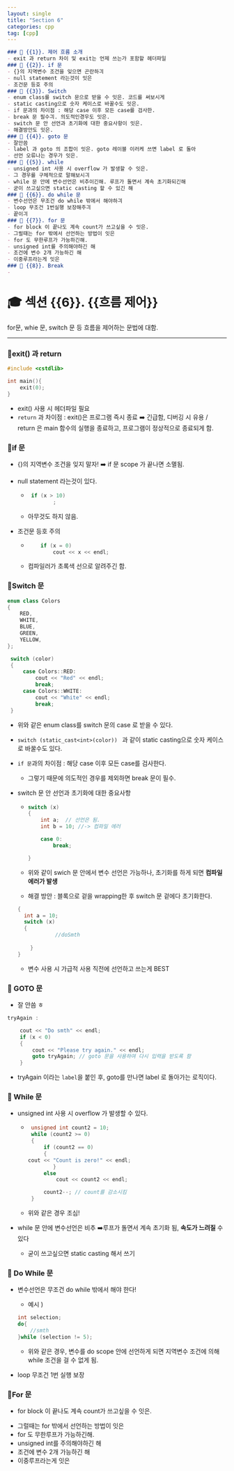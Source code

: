 ```yaml
---
layout: single
title: "Section 6"
categories: cpp
tag: [cpp]
---
```


```markdown
### 💟 {{1}}. 제어 흐름 소개 
- exit 과 return 차이 및 exit는 언제 쓰는가 포함할 헤더파일
### 💟 {{2}}. if 문
- {}의 지역변수 조건을 잊으면 곤란하긔
- null statement 라는것이 잇은
- 조건문 등호 주의 
### 💟 {{3}}. Switch
- enum class를 switch 문으로 받을 수 잇은. 코드를 써보시게
- static casting으로 숫자 케이스로 바꿀수도 잇은.
- if 문과의 차이점 : 해당 case 이후 모든 case를 검사한.
- break 문 필수긔. 의도적인경우도 잇은.
- switch 문 안 선언과 초기화에 대한 중요사항이 잇은.
- 해결방안도 잇은.
### 💟 {{4}}. goto 문
- 잘안씀
- label 과 goto 의 조합이 잇은. goto 레이블 이러케 쓰면 label 로 돌아
- 선언 오류나는 경우가 잇은.
### 💟 {{5}}. while 
- unsigned int 사용 시 overflow 가 발생할 수 잇은.
- 그 경우를 구체적으로 말해보시긔
- while 문 안에 변수선언은 비추이긴해. 루프가 돌면서 계속 초기화되긴해
- 굳이 쓰고싶으면 static casting 할 수 있긴 해
### 💟 {{6}}. do while 문
- 변수선언은 무조건 do while 밖에서 해야하긔
- loop 무조건 1번실행 보장해주긔
- 끝이긔
### 💟 {{7}}. for 문
- for block 이 끝나도 계속 count가 쓰고싶을 수 잇은.
- 그럴때는 for 밖에서 선언하는 방법이 잇은
- for 도 무한루프가 가능하긴해.
- unsigned int를 주의해야하긴 해 
- 조건에 변수 2개 가능하긴 해 
- 이중루프라는게 잇은
### 💟 {{8}}. Break 
- 
```

# 🎓 섹션 {{6}}. {{흐름 제어}}

for문, whie 문, switch 문 등 흐름을 제어하는 문법에 대함.

---

### 📌exit() 과 return 

```c++
#include <cstdlib>

int main(){
    exit(0);
}
```

* exit() 사용 시 <cstdlib> 헤더파일 필요
* `return` 과 차이점 : exit()은 프로그램 즉시 종료 ➡️ 긴급함, 디버깅 시 유용 / return 은 main 함수의 실행을 종료하고, 프로그램이 정상적으로 종료되게 함.

### 📌if 문 

- {}의 지역변수 조건을 잊지 말자! ➡️ if 문 scope 가 끝나면 소멸됨.
- null statement 라는것이 있다.

  - ```c++
     if (x > 10)
    		;
    ```
  - 아무것도 하지 않음.
- 조건문 등호 주의 

  - ```c++
        if (x = 0)
            cout << x << endl;
    ```

  - 컴파일러가 초록색 선으로 알려주긴 함.

### 📌Switch 문

```c++
enum class Colors
{
    RED,
    WHITE,
    BLUE,
    GREEN,
    YELLOW,
};

 switch (color)
 {
     case Colors::RED:
         cout << "Red" << endl;
         break;
     case Colors::WHITE:
         cout << "White" << endl;
         break;
 }
```

- 위와 같은 enum class를 switch 문의 case 로 받을 수 있다.

- `switch (static_cast<int>(color)) ` 과 같이 static casting으로 숫자 케이스로 바꿀수도 있다.

- `if 문`과의 차이점 : 해당 case 이후 모든 case를 검사한다.

  - 그렇기 때문에 의도적인 경우를 제외하면 break 문이 필수.

- switch 문 안 선언과 초기화에 대한 중요사항

  - ```c++
    switch (x)
    {
    	int a;	// 선언은 됨.
    	int b = 10; //-> 컴파일 에러
    
    	case 0:
    		break;
    
    }
    ```

  - 위와 같이 swich 문 안에서 변수 선언은 가능하나, 초기화를 하게 되면 **컴파일 에러가 발생**

  - 해결 방안 : 블록으로 겉을 wrapping한 후 switch 문 겉에다 초기화한다.

  ```c++
  {
  	int a = 10; 
  	switch (x)
  	{ 
              //doSmth
              
      }
  }
  ```

  * 변수 사용 시 가급적 사용 직전에 선언하고 쓰는게 BEST

### 📌 GOTO 문

* 잘 안씀 ㅎ

```c++
tryAgain :

	cout << "Do smth" << endl;
	if (x < 0)
	{
		cout << "Please try again." << endl;
		goto tryAgain; // goto 문을 사용하여 다시 입력을 받도록 함
	}
```

* tryAgain 이라는 `label`을 붙인 후, goto를 만나면 label 로 돌아가는 로직이다.

  

### 📌 While 문

- unsigned int 사용 시 overflow 가 발생할 수 있다.

  - ```c++
     unsigned int count2 = 10;
     while (count2 >= 0)
     {
         if (count2 == 0)
         {
    cout << "Count is zero!" << endl;
    		}
         else
             cout << count2 << endl;
    
         count2--; // count를 감소시킴
     }
    
    ```

  - 위와 같은 경우 조심!

- while 문 안에 변수선언은 비추 ➡️루프가 돌면서 계속 초기화 됨, **속도가 느려질** 수 있다

  - 굳이 쓰고싶으면 static casting 해서 쓰기

### 📌 Do While 문

- 변수선언은 무조건 do while 밖에서 해야 한다!

  - 예시 )

  ```c++
  int selection;
  do{
      //smth
  }while (selection != 5);
  ```

  * 위와 같은 경우, 변수를 do scope 안에 선언하게 되면 지역변수 조건에 의해 while 조건을 걸 수 없게 됨.

- loop 무조건 1번 실행 보장

### 📌For 문

* for block 이 끝나도 계속 count가 쓰고싶을 수 잇은.

- 그럴때는 for 밖에서 선언하는 방법이 잇은
- for 도 무한루프가 가능하긴해.
- unsigned int를 주의해야하긴 해 
- 조건에 변수 2개 가능하긴 해 
- 이중루프라는게 잇은
